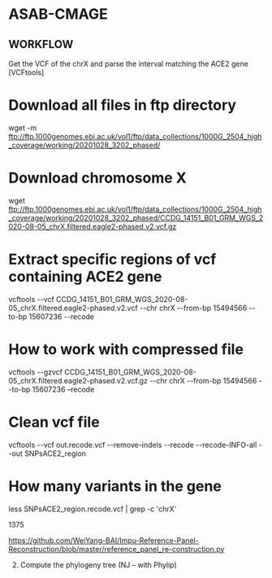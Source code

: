 # ASAB-CMAGE
## WORKFLOW 

 Get the VCF of the chrX and parse the interval matching the ACE2 gene [VCFtools] 

# Download all files in ftp directory 

wget -m ftp://ftp.1000genomes.ebi.ac.uk/vol1/ftp/data_collections/1000G_2504_high_coverage/working/20201028_3202_phased/ 

# Download chromosome X 

wget ftp://ftp.1000genomes.ebi.ac.uk/vol1/ftp/data_collections/1000G_2504_high_coverage/working/20201028_3202_phased/CCDG_14151_B01_GRM_WGS_2020-08-05_chrX.filtered.eagle2-phased.v2.vcf.gz 

 

# Extract specific regions of vcf containing ACE2 gene 

vcftools --vcf CCDG_14151_B01_GRM_WGS_2020-08-05_chrX.filtered.eagle2-phased.v2.vcf --chr chrX --from-bp 15494566 --to-bp 15607236 --recode 

 

# How to work with compressed file  

vcftools --gzvcf CCDG_14151_B01_GRM_WGS_2020-08-05_chrX.filtered.eagle2-phased.v2.vcf.gz --chr chrX --from-bp 15494566 --to-bp 15607236 –recode 

 

# Clean vcf file 

vcftools --vcf out.recode.vcf --remove-indels --recode --recode-INFO-all --out SNPsACE2_region 

 

# How many variants in the gene 

less SNPsACE2_region.recode.vcf | grep -c 'chrX' 

1375 



 

https://github.com/WeiYang-BAI/Impu-Reference-Panel-Reconstruction/blob/master/reference_panel_re-construction.py 


 
2. Compute the phylogeny tree (NJ – with Phylip) 
 

